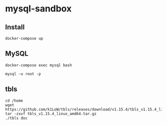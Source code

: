 # mysql-sandbox

## Install

```
docker-compose up
```

## MySQL

```
docker-compose exec mysql bash
```

```
mysql -u root -p
```

## tbls

```
cd /home
wget https://github.com/k1LoW/tbls/releases/download/v1.15.4/tbls_v1.15.4_linux_amd64.tar.gz
tar -zxvf tbls_v1.15.4_linux_amd64.tar.gz
./tbls doc
```
